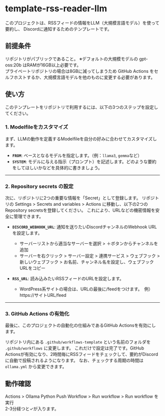 # template-rss-reader-llm
このプロジェクトは、RSSフィードの情報をLLM（大規模言語モデル）を使って要約し、 
Discordに通知するためのテンプレートです。

## 前提条件
リポジトリがパブリックであること。
※デフォルトの大規模モデルの gpt-oss:20b はRAMが16GB以上必要です。<br>
プライベートリポジトリの場合は8GBに減ってしまうため GitHub Actions をセルフホストするか、大規模言語モデルを他のものに変更する必要があります。

## 使い方
このテンプレートをリポジトリで利用するには、以下の3つのステップを設定してください。

### 1. Modelfileをカスタマイズ

まず、LLMの動作を定義するModelfileを自分の好みに合わせてカスタマイズします。

- **`FROM`**: ベースとなるモデルを指定します。（例：`llama3`, `gemma`など）
- **`SYSTEM`**: モデルに与える指示（プロンプト）を記述します。どのような要約をしてほしいかなどを具体的に書きましょう。

-----

### 2. Repository secrets の設定

次に、リポジトリに2つの重要な情報を「Secret」として登録します。
リポジトリの Settings > Secrets and variables > Actions に移動し、以下の2つのRepository secretsを登録してください。
これにより、URLなどの機密情報を安全に管理できます。

- **`DISCORD_WEBHOOK_URL`**: 通知を送りたいDiscordチャンネルのWebhook URLを設定します。
  - サーバーリストから適当なサーバーを選択 > ＋ボタンからチャンネルを追加
  - サーバーを右クリック > サーバー設定 > 連携サービス > ウェブフック > 新しいウェブフック > お名前、チャンネル名を設定し、ウェブフックURLをコピー

- **`RSS_URL`**: 読み込みたいRSSフィードのURLを設定します。
  - WordPress系サイトの場合は、URLの最後に/feedをつけます。　例）https://サイトURL/feed

-----

### 3. GitHub Actions の有効化

最後に、このプロジェクトの自動化の仕組みであるGitHub Actionsを有効にします。

リポジトリ内にある `.github/workflows-template` という名前のフォルダを `.github/workflows` に変更します。
これだけで設定は完了です。GitHub Actionsが有効になり、2時間毎にRSSフィードをチェックして、要約がDiscordに自動で投稿されるようになります。
なお、チェックする周期の時間は　`ollama.yml` から変更できます。

## 動作確認
Actions > Ollama Python Push Workflow > Run workflow > Run workflow を実行<br>
2-3分経つと✓が入ります。
